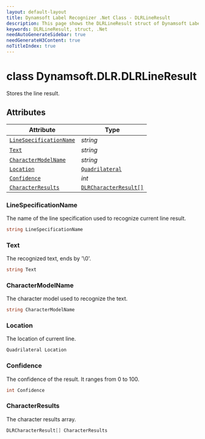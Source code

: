 ```yaml
---
layout: default-layout
title: Dynamsoft Label Recognizer .Net Class - DLRLineResult
description: This page shows the DLRLineResult struct of Dynamsoft Label Recognizer for .Net Language.
keywords: DLRLineResult, struct, .Net
needAutoGenerateSidebar: true
needGenerateH3Content: true
noTitleIndex: true
---
```



# class Dynamsoft.DLR.DLRLineResult
Stores the line result.
  

## Attributes
  
| Attribute | Type |
|---------- | ---- |
| [`LineSpecificationName`](#linespecificationname) | *string* |
| [`Text`](#text) | *string* |
| [`CharacterModelName`](#charactermodelname) | *string* |
| [`Location`](#location) | [`Quadrilateral`](quadrilateral.md) |
| [`Confidence`](#confidence) | *int* |
| [`CharacterResults`](#characterresults) | [`DLRCharacterResult[]`](dlr-character-result.md) |


### LineSpecificationName
The name of the line specification used to recognize current line result.
```csharp
string LineSpecificationName
```

### Text
The recognized text, ends by '\0'.
```csharp
string Text
```

### CharacterModelName
The character model used to recognize the text.
```csharp
string CharacterModelName
```

### Location
The location of current line.
```csharp
Quadrilateral Location
```


### Confidence
The confidence of the result. It ranges from 0 to 100.
```csharp
int Confidence
```

### CharacterResults
The character results array.
```csharp
DLRCharacterResult[] CharacterResults
```

